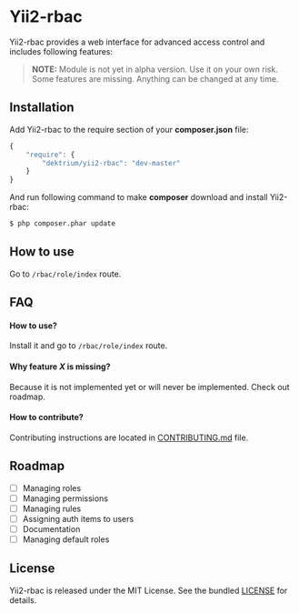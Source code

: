 Yii2-rbac
=========

Yii2-rbac provides a web interface for advanced access control and includes following features:

> **NOTE:** Module is not yet in alpha version. Use it on your own risk. Some features are missing. Anything can be changed at any time.

## Installation

Add Yii2-rbac to the require section of your **composer.json** file:

```js
{
    "require": {
        "dektrium/yii2-rbac": "dev-master"
    }
}
```

And run following command to make **composer** download and install Yii2-rbac:

```bash
$ php composer.phar update
```

## How to use

Go to `/rbac/role/index` route.

## FAQ

#### How to use?
Install it and go to `/rbac/role/index` route.

#### Why feature *X* is missing?
Because it is not implemented yet or will never be implemented. Check out roadmap.

#### How to contribute?

Contributing instructions are located in [CONTRIBUTING.md](CONTRIBUTING.md) file.

## Roadmap

- [ ] Managing roles
- [ ] Managing permissions
- [ ] Managing rules
- [ ] Assigning auth items to users
- [ ] Documentation
- [ ] Managing default roles

## License

Yii2-rbac is released under the MIT License. See the bundled [LICENSE](LICENSE) for details.
